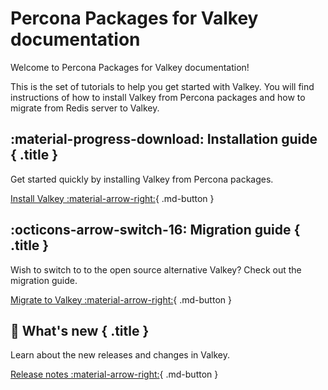 # Percona Packages for Valkey documentation

Welcome to Percona Packages for Valkey documentation!

This is the set of tutorials to help you get started with Valkey. You will find instructions of how to install Valkey from Percona packages and how to migrate from Redis server to Valkey.

<div data-grid markdown><div data-banner markdown>

## :material-progress-download: Installation guide { .title }

Get started quickly by installing Valkey from Percona packages.

[Install Valkey :material-arrow-right:](installation.md){ .md-button }

</div><div data-banner markdown>

## :octicons-arrow-switch-16: Migration guide { .title }

Wish to switch to to the open source alternative Valkey? Check out the migration guide.

[Migrate to Valkey :material-arrow-right:](migration-guide/migration.md){ .md-button }
</div>

<div data-banner markdown>

## :loudspeaker: What's new { .title }

Learn about the new releases and changes in Valkey.

[Release notes :material-arrow-right:](release-notes/release-notes.md){ .md-button }
</div>
</div>
